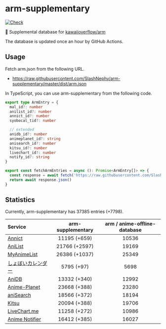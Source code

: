 # arm-supplementary

[![Check](https://github.com/SlashNephy/arm-supplementary/actions/workflows/check-node.yml/badge.svg)](https://github.com/SlashNephy/arm-supplementary/actions/workflows/check-node.yml)

💊 Supplemental database for [kawaiioverflow/arm](https://github.com/kawaiioverflow/arm)

The database is updated once an hour by GitHub Actions.

## Usage

Fetch arm.json from the following URL.

- https://raw.githubusercontent.com/SlashNephy/arm-supplementary/master/dist/arm.json

In TypeScript, you can use arm-supplementary from the following code.

```TypeScript
export type ArmEntry = {
  mal_id?: number
  anilist_id?: number
  annict_id?: number
  syobocal_tid?: number

  // extended
  anidb_id?: number
  animeplanet_id?: string
  anisearch_id?: number
  kitsu_id?: number
  livechart_id?: number
  notify_id?: string
}

export const fetchArmEntries = async (): Promise<ArmEntry[]> => {
  const response = await fetch('https://raw.githubusercontent.com/SlashNephy/arm-supplementary/master/dist/arm.json')
  return await response.json()
}
```

## Statistics

Currently, arm-supplementary has 37385 entries (+7798).

| Service                                     | arm-supplementary | arm / anime-offline-database |
| :------------------------------------------ | :---------------: | :--------------------------: |
| [Annict](https://annict.com)                |   11195 (+659)    |            10536             |
| [AniList](https://anilist.co)               |   21766 (+2597)   |            19169             |
| [MyAnimeList](https://myanimelist.net)      |   26386 (+1037)   |            25349             |
| [しょぼいカレンダー](https://cal.syoboi.jp) |    5795 (+97)     |             5698             |
| [AniDB](https://anidb.net)                  |   13332 (+340)    |            12992             |
| [Anime-Planet](https://anime-planet.com)    |   23668 (+388)    |            23280             |
| [aniSearch](https://anisearch.com)          |   18566 (+372)    |            18194             |
| [Kitsu](https://kitsu.io)                   |   20094 (+388)    |            19706             |
| [LiveChart.me](https://livechart.me)        |   11258 (+272)    |            10986             |
| [Anime Notifier](https://notify.moe)        |   16412 (+385)    |            16027             |
